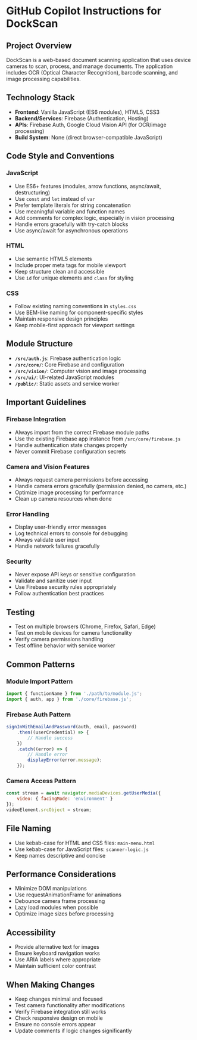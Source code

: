# GitHub Copilot Instructions for DockScan

## Project Overview
DockScan is a web-based document scanning application that uses device cameras to scan, process, and manage documents. The application includes OCR (Optical Character Recognition), barcode scanning, and image processing capabilities.

## Technology Stack
- **Frontend**: Vanilla JavaScript (ES6 modules), HTML5, CSS3
- **Backend/Services**: Firebase (Authentication, Hosting)
- **APIs**: Firebase Auth, Google Cloud Vision API (for OCR/image processing)
- **Build System**: None (direct browser-compatible JavaScript)

## Code Style and Conventions

### JavaScript
- Use ES6+ features (modules, arrow functions, async/await, destructuring)
- Use `const` and `let` instead of `var`
- Prefer template literals for string concatenation
- Use meaningful variable and function names
- Add comments for complex logic, especially in vision processing
- Handle errors gracefully with try-catch blocks
- Use async/await for asynchronous operations

### HTML
- Use semantic HTML5 elements
- Include proper meta tags for mobile viewport
- Keep structure clean and accessible
- Use `id` for unique elements and `class` for styling

### CSS
- Follow existing naming conventions in `styles.css`
- Use BEM-like naming for component-specific styles
- Maintain responsive design principles
- Keep mobile-first approach for viewport settings

## Module Structure
- **`/src/auth.js`**: Firebase authentication logic
- **`/src/core/`**: Core Firebase and configuration
- **`/src/vision/`**: Computer vision and image processing
- **`/src/ui/`**: UI-related JavaScript modules
- **`/public/`**: Static assets and service worker

## Important Guidelines

### Firebase Integration
- Always import from the correct Firebase module paths
- Use the existing Firebase app instance from `/src/core/firebase.js`
- Handle authentication state changes properly
- Never commit Firebase configuration secrets

### Camera and Vision Features
- Always request camera permissions before accessing
- Handle camera errors gracefully (permission denied, no camera, etc.)
- Optimize image processing for performance
- Clean up camera resources when done

### Error Handling
- Display user-friendly error messages
- Log technical errors to console for debugging
- Always validate user input
- Handle network failures gracefully

### Security
- Never expose API keys or sensitive configuration
- Validate and sanitize user input
- Use Firebase security rules appropriately
- Follow authentication best practices

## Testing
- Test on multiple browsers (Chrome, Firefox, Safari, Edge)
- Test on mobile devices for camera functionality
- Verify camera permissions handling
- Test offline behavior with service worker

## Common Patterns

### Module Import Pattern
```javascript
import { functionName } from './path/to/module.js';
import { auth, app } from './core/firebase.js';
```

### Firebase Auth Pattern
```javascript
signInWithEmailAndPassword(auth, email, password)
    .then((userCredential) => {
        // Handle success
    })
    .catch((error) => {
        // Handle error
        displayError(error.message);
    });
```

### Camera Access Pattern
```javascript
const stream = await navigator.mediaDevices.getUserMedia({
    video: { facingMode: 'environment' }
});
videoElement.srcObject = stream;
```

## File Naming
- Use kebab-case for HTML and CSS files: `main-menu.html`
- Use kebab-case for JavaScript files: `scanner-logic.js`
- Keep names descriptive and concise

## Performance Considerations
- Minimize DOM manipulations
- Use requestAnimationFrame for animations
- Debounce camera frame processing
- Lazy load modules when possible
- Optimize image sizes before processing

## Accessibility
- Provide alternative text for images
- Ensure keyboard navigation works
- Use ARIA labels where appropriate
- Maintain sufficient color contrast

## When Making Changes
- Keep changes minimal and focused
- Test camera functionality after modifications
- Verify Firebase integration still works
- Check responsive design on mobile
- Ensure no console errors appear
- Update comments if logic changes significantly
